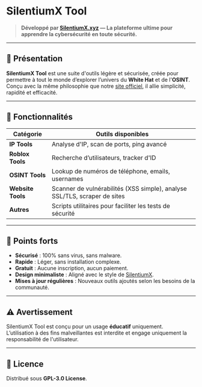 
<h1>SilentiumX Tool</h1>

<blockquote><strong>Développé par <a href="https://silentiumx.xyz" target="_blank">SilentiumX.xyz</a> — La plateforme ultime pour apprendre la cybersécurité en toute sécurité.</strong></blockquote>

<hr>

<h2>🌟 Présentation</h2>

<p><strong>SilentiumX Tool</strong> est une suite d'outils légère et sécurisée, créée pour permettre à tout le monde d’explorer l’univers du <strong>White Hat</strong> et de l'<strong>OSINT</strong>.<br>
Conçu avec la même philosophie que notre <a href="https://silentiumx.xyz" target="_blank">site officiel</a>, il allie simplicité, rapidité et efficacité.</p>

<hr>

<h2>🧰 Fonctionnalités</h2>

<table>
  <thead>
    <tr>
      <th>Catégorie</th>
      <th>Outils disponibles</th>
    </tr>
  </thead>
  <tbody>
    <tr>
      <td><strong>IP Tools</strong></td>
      <td>Analyse d'IP, scan de ports, ping avancé</td>
    </tr>
    <tr>
      <td><strong>Roblox Tools</strong></td>
      <td>Recherche d’utilisateurs, tracker d'ID</td>
    </tr>
    <tr>
      <td><strong>OSINT Tools</strong></td>
      <td>Lookup de numéros de téléphone, emails, usernames</td>
    </tr>
    <tr>
      <td><strong>Website Tools</strong></td>
      <td>Scanner de vulnérabilités (XSS simple), analyse SSL/TLS, scraper de sites</td>
    </tr>
    <tr>
      <td><strong>Autres</strong></td>
      <td>Scripts utilitaires pour faciliter les tests de sécurité</td>
    </tr>
  </tbody>
</table>

<hr>

<h2>🚀 Points forts</h2>

<ul>
  <li><strong>Sécurisé</strong> : 100% sans virus, sans malware.</li>
  <li><strong>Rapide</strong> : Léger, sans installation complexe.</li>
  <li><strong>Gratuit</strong> : Aucune inscription, aucun paiement.</li>
  <li><strong>Design minimaliste</strong> : Aligné avec le style de <a href="https://silentiumx.xyz" target="_blank">SilentiumX</a>.</li>
  <li><strong>Mises à jour régulières</strong> : Nouveaux outils ajoutés selon les besoins de la communauté.</li>
</ul>

<hr>

<h2>⚠️ Avertissement</h2>

<p>SilentiumX Tool est conçu pour un usage <strong>éducatif</strong> uniquement.<br>
L’utilisation à des fins malveillantes est interdite et engage uniquement la responsabilité de l'utilisateur.</p>

<hr>

<h2>📜 Licence</h2>

<p>Distribué sous <strong>GPL-3.0 License</strong>.</p>
